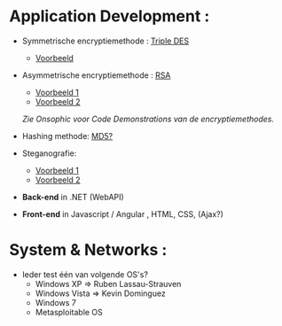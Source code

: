 # Application Development :
*   Symmetrische encryptiemethode : [Triple DES](https://msdn.microsoft.com/en-us/library/system.security.cryptography.tripledes(v=vs.110).aspx)
    * [Voorbeeld](https://www.codeproject.com/articles/14150/encrypt-and-decrypt-data-with-c)
*   Asymmetrische encryptiemethode : [RSA](https://msdn.microsoft.com/en-us/library/system.security.cryptography.rsacryptoserviceprovider(v=vs.110).aspx)
    * [Voorbeeld 1](https://www.codeproject.com/Articles/10877/Public-Key-RSA-Encryption-in-C-NET)
    * [Voorbeeld 2](https://msdn.microsoft.com/en-us/library/bb397867(v=vs.110).aspx)

    *Zie Onsophic voor Code Demonstrations van de encryptiemethodes.*
*   Hashing methode: [MD5?](https://msdn.microsoft.com/en-us/library/system.security.cryptography.md5cryptoserviceprovider(v=vs.110).aspx)
*   Steganografie:
    * [Voorbeeld 1](https://www.codeproject.com/Tips/635715/Steganography-Simple-Implementation-in-Csharp)
    * [Voorbeeld 2](https://www.youtube.com/watch?v=97Vz6wyHeeM)

*  **Back-end** in .NET (WebAPI)
*   **Front-end** in Javascript / Angular , HTML, CSS, (Ajax?)

# System & Networks :
*   Ieder test één van volgende OS's?
    *   Windows XP => Ruben Lassau-Strauven
    *   Windows Vista => Kevin Dominguez
    *   Windows 7
    *   Metasploitable OS


